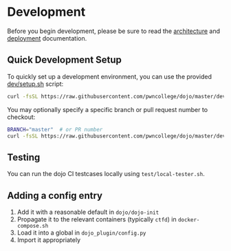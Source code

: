 # Development

Before you begin development, please be sure to read the [architecture](./architecture.md) and [deployment](./deployment.md) documentation.

## Quick Development Setup

To quickly set up a development environment, you can use the provided [dev/setup.sh](../dev/setup.sh) script:

```sh
curl -fsSL https://raw.githubusercontent.com/pwncollege/dojo/master/dev/setup.sh | /bin/sh
```

You may optionally specify a specific branch or pull request number to checkout:

```sh
BRANCH="master"  # or PR number
curl -fsSL https://raw.githubusercontent.com/pwncollege/dojo/master/dev/setup.sh | /bin/sh -s -- "$BRANCH"
```

## Testing

You can run the dojo CI testcases locally using `test/local-tester.sh`.

## Adding a config entry

1. Add it with a reasonable default in `dojo/dojo-init`
2. Propagate it to the relevant containers (typically `ctfd`) in `docker-compose.sh`
3. Load it into a global in `dojo_plugin/config.py`
4. Import it appropriately
